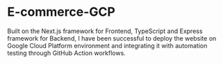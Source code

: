 # E-commerce-GCP

Built on the Next.js framework for Frontend, TypeScript and Express framework for Backend, I have been successful to deploy the website on Google Cloud Platform environment and integrating it with automation testing through GitHub Action workflows.
